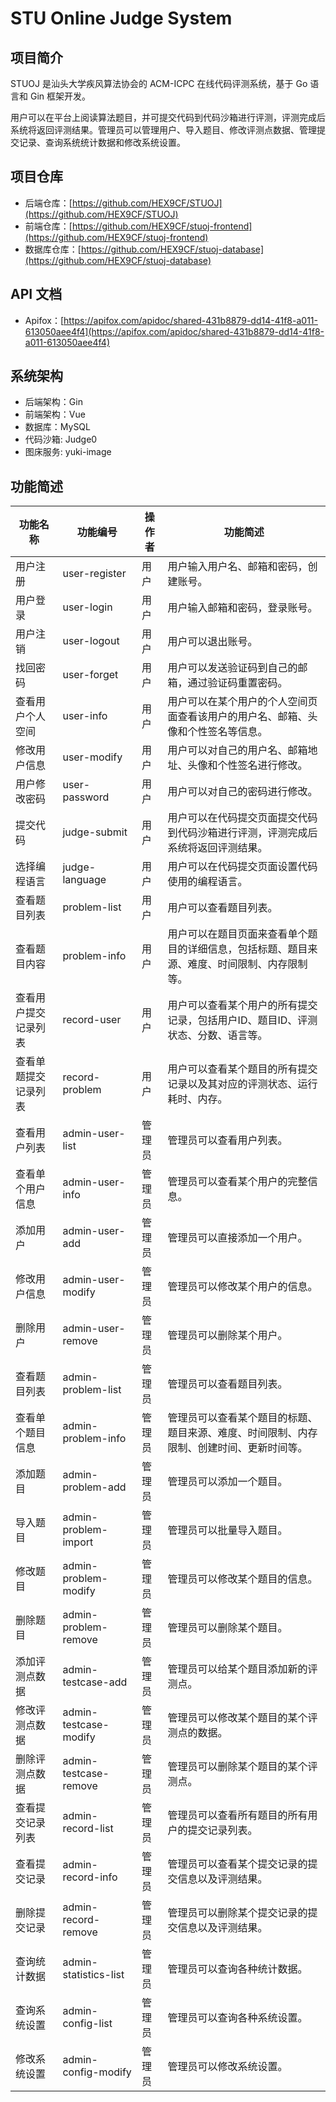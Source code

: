 # STU Online Judge System

## 项目简介

STUOJ 是汕头大学疾风算法协会的 ACM-ICPC 在线代码评测系统，基于 Go 语言和 Gin 框架开发。

用户可以在平台上阅读算法题目，并可提交代码到代码沙箱进行评测，评测完成后系统将返回评测结果。管理员可以管理用户、导入题目、修改评测点数据、管理提交记录、查询系统统计数据和修改系统设置。

## 项目仓库

- 后端仓库：[https://github.com/HEX9CF/STUOJ](https://github.com/HEX9CF/STUOJ)
- 前端仓库：[https://github.com/HEX9CF/stuoj-frontend](https://github.com/HEX9CF/stuoj-frontend)
- 数据库仓库：[https://github.com/HEX9CF/stuoj-database](https://github.com/HEX9CF/stuoj-database)

## API 文档

- Apifox：[https://apifox.com/apidoc/shared-431b8879-dd14-41f8-a011-613050aee4f4](https://apifox.com/apidoc/shared-431b8879-dd14-41f8-a011-613050aee4f4)

## 系统架构

- 后端架构：Gin
- 前端架构：Vue
- 数据库：MySQL
- 代码沙箱: Judge0
- 图床服务: yuki-image

## 功能简述

| 功能名称       | 功能编号                  | 操作者   | 功能简述                                           |
|------------|-----------------------|----------|------------------------------------------------|
| 用户注册       | user-register         | 用户     | 用户输入用户名、邮箱和密码，创建账号。                            |
| 用户登录       | user-login            | 用户     | 用户输入邮箱和密码，登录账号。                                |
| 用户注销       | user-logout           | 用户     | 用户可以退出账号。                                      |
| 找回密码       | user-forget           | 用户     | 用户可以发送验证码到自己的邮箱，通过验证码重置密码。                     |
| 查看用户个人空间   | user-info             | 用户     | 用户可以在某个用户的个人空间页面查看该用户的用户名、邮箱、头像和个性签名等信息。       |
| 修改用户信息     | user-modify           | 用户     | 用户可以对自己的用户名、邮箱地址、头像和个性签名进行修改。                  |
| 用户修改密码     | user-password         | 用户     | 用户可以对自己的密码进行修改。                                |
| 提交代码       | judge-submit          | 用户     | 用户可以在代码提交页面提交代码到代码沙箱进行评测，评测完成后系统将返回评测结果。       |
| 选择编程语言     | judge-language        | 用户     | 用户可以在代码提交页面设置代码使用的编程语言。                        |
| 查看题目列表     | problem-list          | 用户     | 用户可以查看题目列表。                                    |
| 查看题目内容     | problem-info          | 用户     | 用户可以在题目页面来查看单个题目的详细信息，包括标题、题目来源、难度、时间限制、内存限制等。 |
| 查看用户提交记录列表 | record-user           | 用户     | 用户可以查看某个用户的所有提交记录，包括用户ID、题目ID、评测状态、分数、语言等。     |
| 查看单题提交记录列表 | record-problem        | 用户     | 用户可以查看某个题目的所有提交记录以及其对应的评测状态、运行耗时、内存。           |
| 查看用户列表     | admin-user-list       | 管理员   | 管理员可以查看用户列表。                                   |
| 查看单个用户信息   | admin-user-info       | 管理员   | 管理员可以查看某个用户的完整信息。                              |
| 添加用户       | admin-user-add        | 管理员   | 管理员可以直接添加一个用户。                                 |
| 修改用户信息     | admin-user-modify     | 管理员   | 管理员可以修改某个用户的信息。                                |
| 删除用户       | admin-user-remove     | 管理员   | 管理员可以删除某个用户。                                   |
| 查看题目列表     | admin-problem-list    | 管理员   | 管理员可以查看题目列表。                                   |
| 查看单个题目信息   | admin-problem-info    | 管理员   | 管理员可以查看某个题目的标题、题目来源、难度、时间限制、内存限制、创建时间、更新时间等。   |
| 添加题目       | admin-problem-add     | 管理员   | 管理员可以添加一个题目。                                   |
| 导入题目       | admin-problem-import  | 管理员   | 管理员可以批量导入题目。                                   |
| 修改题目       | admin-problem-modify  | 管理员   | 管理员可以修改某个题目的信息。                                |
| 删除题目       | admin-problem-remove  | 管理员   | 管理员可以删除某个题目。                                   |
| 添加评测点数据    | admin-testcase-add    | 管理员   | 管理员可以给某个题目添加新的评测点。                             |
| 修改评测点数据    | admin-testcase-modify | 管理员   | 管理员可以修改某个题目的某个评测点的数据。                          |
| 删除评测点数据    | admin-testcase-remove | 管理员   | 管理员可以删除某个题目的某个评测点。                             |
| 查看提交记录列表   | admin-record-list     | 管理员   | 管理员可以查看所有题目的所有用户的提交记录列表。                       |
| 查看提交记录     | admin-record-info     | 管理员   | 管理员可以查看某个提交记录的提交信息以及评测结果。                      |
| 删除提交记录     | admin-record-remove   | 管理员   | 管理员可以删除某个提交记录的提交信息以及评测结果。                      |
| 查询统计数据     | admin-statistics-list | 管理员   | 管理员可以查询各种统计数据。                                 |
| 查询系统设置     | admin-config-list     | 管理员   | 管理员可以查询各种系统设置。                                 |
| 修改系统设置     | admin-config-modify   | 管理员   | 管理员可以修改系统设置。                                   |

